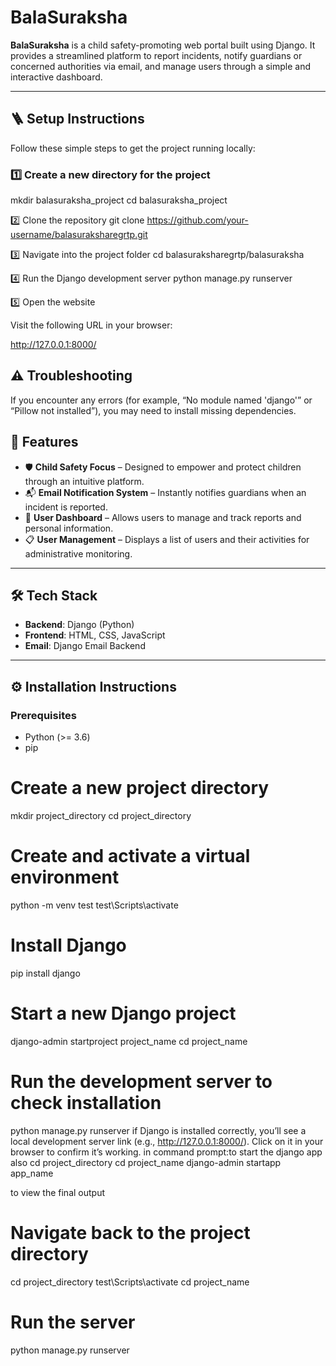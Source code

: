 # BalaSuraksha

**BalaSuraksha** is a child safety-promoting web portal built using Django. It provides a streamlined platform to report incidents, notify guardians or concerned authorities via email, and manage users through a simple and interactive dashboard.

---

## 🪜 Setup Instructions

Follow these simple steps to get the project running locally:

### 1️⃣ Create a new directory for the project

mkdir balasuraksha_project
cd balasuraksha_project

2️⃣ Clone the repository
git clone https://github.com/your-username/balasuraksharegrtp.git

3️⃣ Navigate into the project folder
cd balasuraksharegrtp/balasuraksha

4️⃣ Run the Django development server
python manage.py runserver

5️⃣ Open the website

Visit the following URL in your browser:

http://127.0.0.1:8000/

## ⚠️ Troubleshooting

If you encounter any errors (for example, “No module named 'django'” or “Pillow not installed”), you may need to install missing dependencies.

## 🌟 Features

- 🛡️ **Child Safety Focus** – Designed to empower and protect children through an intuitive platform.
- 📬 **Email Notification System** – Instantly notifies guardians when an incident is reported.
- 👤 **User Dashboard** – Allows users to manage and track reports and personal information.
- 📋 **User Management** – Displays a list of users and their activities for administrative monitoring.

---

## 🛠️ Tech Stack

- **Backend**: Django (Python)
- **Frontend**: HTML, CSS, JavaScript
- **Email**: Django Email Backend

---

## ⚙️ Installation Instructions

### Prerequisites

- Python (>= 3.6)
- pip

 # Create a new project directory
mkdir project_directory
cd project_directory

# Create and activate a virtual environment
python -m venv test
test\Scripts\activate

# Install Django
pip install django

# Start a new Django project
django-admin startproject project_name
cd project_name

# Run the development server to check installation
python manage.py runserver
if Django is installed correctly, you’ll see a local development server link (e.g., http://127.0.0.1:8000/). Click on it in your browser to confirm it’s working.
in command prompt:to start the django app also
cd project_directory
cd project_name
django-admin startapp app_name

to view the final output
# Navigate back to the project directory
cd project_directory
test\Scripts\activate
cd project_name

# Run the server
python manage.py runserver



